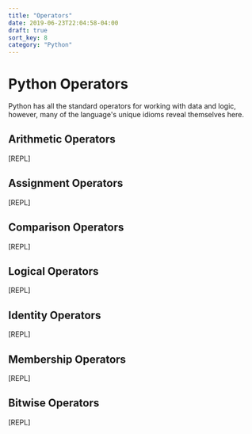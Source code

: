 ```yaml
---
title: "Operators"
date: 2019-06-23T22:04:58-04:00
draft: true
sort_key: 8
category: "Python"
---
```


# Python Operators

Python has all the standard operators for working with data and logic, however,
many of the language's unique idioms reveal themselves here.

## Arithmetic Operators

[REPL]

## Assignment Operators

[REPL]

## Comparison Operators

[REPL]

## Logical Operators

[REPL]

## Identity Operators
[REPL]

## Membership Operators
[REPL]

## Bitwise Operators  
[REPL]
